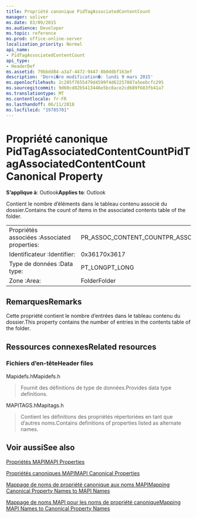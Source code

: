 ```yaml
---
title: Propriété canonique PidTagAssociatedContentCount
manager: soliver
ms.date: 03/09/2015
ms.audience: Developer
ms.topic: reference
ms.prod: office-online-server
localization_priority: Normal
api_name:
- PidTagAssociatedContentCount
api_type:
- HeaderDef
ms.assetid: 79bbdd84-a3a7-4472-9447-8b0ddbf163ef
description: 'Derni�re modification�: lundi 9 mars 2015'
ms.openlocfilehash: 2c285f7655479d4599f4d62257087a5eebcfc295
ms.sourcegitcommit: 9d60cd82b5413446e5bc8ace2cd689f683fb41a7
ms.translationtype: MT
ms.contentlocale: fr-FR
ms.lasthandoff: 06/11/2018
ms.locfileid: "19785701"
---
```

# <a name="pidtagassociatedcontentcount-canonical-property"></a><span data-ttu-id="43ecd-103">Propriété canonique PidTagAssociatedContentCount</span><span class="sxs-lookup"><span data-stu-id="43ecd-103">PidTagAssociatedContentCount Canonical Property</span></span>

  
  
<span data-ttu-id="43ecd-104">**S’applique à**: Outlook</span><span class="sxs-lookup"><span data-stu-id="43ecd-104">**Applies to**: Outlook</span></span> 
  
<span data-ttu-id="43ecd-105">Contient le nombre d’éléments dans le tableau contenu associé du dossier.</span><span class="sxs-lookup"><span data-stu-id="43ecd-105">Contains the count of items in the associated contents table of the folder.</span></span>
  
|||
|:-----|:-----|
|<span data-ttu-id="43ecd-106">Propriétés associées :</span><span class="sxs-lookup"><span data-stu-id="43ecd-106">Associated properties:</span></span>  <br/> |<span data-ttu-id="43ecd-107">PR_ASSOC_CONTENT_COUNT</span><span class="sxs-lookup"><span data-stu-id="43ecd-107">PR_ASSOC_CONTENT_COUNT</span></span>  <br/> |
|<span data-ttu-id="43ecd-108">Identificateur :</span><span class="sxs-lookup"><span data-stu-id="43ecd-108">Identifier:</span></span>  <br/> |<span data-ttu-id="43ecd-109">0x3617</span><span class="sxs-lookup"><span data-stu-id="43ecd-109">0x3617</span></span>  <br/> |
|<span data-ttu-id="43ecd-110">Type de données :</span><span class="sxs-lookup"><span data-stu-id="43ecd-110">Data type:</span></span>  <br/> |<span data-ttu-id="43ecd-111">PT_LONG</span><span class="sxs-lookup"><span data-stu-id="43ecd-111">PT_LONG</span></span>  <br/> |
|<span data-ttu-id="43ecd-112">Zone :</span><span class="sxs-lookup"><span data-stu-id="43ecd-112">Area:</span></span>  <br/> |<span data-ttu-id="43ecd-113">Folder</span><span class="sxs-lookup"><span data-stu-id="43ecd-113">Folder</span></span>  <br/> |
   
## <a name="remarks"></a><span data-ttu-id="43ecd-114">Remarques</span><span class="sxs-lookup"><span data-stu-id="43ecd-114">Remarks</span></span>

<span data-ttu-id="43ecd-115">Cette propriété contient le nombre d’entrées dans le tableau contenu du dossier.</span><span class="sxs-lookup"><span data-stu-id="43ecd-115">This property contains the number of entries in the contents table of the folder.</span></span> 
  
## <a name="related-resources"></a><span data-ttu-id="43ecd-116">Ressources connexes</span><span class="sxs-lookup"><span data-stu-id="43ecd-116">Related resources</span></span>

### <a name="header-files"></a><span data-ttu-id="43ecd-117">Fichiers d’en-tête</span><span class="sxs-lookup"><span data-stu-id="43ecd-117">Header files</span></span>

<span data-ttu-id="43ecd-118">Mapidefs.h</span><span class="sxs-lookup"><span data-stu-id="43ecd-118">Mapidefs.h</span></span>
  
> <span data-ttu-id="43ecd-119">Fournit des définitions de type de données.</span><span class="sxs-lookup"><span data-stu-id="43ecd-119">Provides data type definitions.</span></span>
    
<span data-ttu-id="43ecd-120">MAPITAGS.h</span><span class="sxs-lookup"><span data-stu-id="43ecd-120">Mapitags.h</span></span>
  
> <span data-ttu-id="43ecd-121">Contient les définitions des propriétés répertoriées en tant que d’autres noms.</span><span class="sxs-lookup"><span data-stu-id="43ecd-121">Contains definitions of properties listed as alternate names.</span></span>
    
## <a name="see-also"></a><span data-ttu-id="43ecd-122">Voir aussi</span><span class="sxs-lookup"><span data-stu-id="43ecd-122">See also</span></span>



[<span data-ttu-id="43ecd-123">Propriétés MAPI</span><span class="sxs-lookup"><span data-stu-id="43ecd-123">MAPI Properties</span></span>](mapi-properties.md)
  
[<span data-ttu-id="43ecd-124">Propriétés canoniques MAPI</span><span class="sxs-lookup"><span data-stu-id="43ecd-124">MAPI Canonical Properties</span></span>](mapi-canonical-properties.md)
  
[<span data-ttu-id="43ecd-125">Mappage de noms de propriété canonique aux noms MAPI</span><span class="sxs-lookup"><span data-stu-id="43ecd-125">Mapping Canonical Property Names to MAPI Names</span></span>](mapping-canonical-property-names-to-mapi-names.md)
  
[<span data-ttu-id="43ecd-126">Mappage de noms MAPI pour les noms de propriété canonique</span><span class="sxs-lookup"><span data-stu-id="43ecd-126">Mapping MAPI Names to Canonical Property Names</span></span>](mapping-mapi-names-to-canonical-property-names.md)

